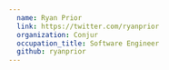 ```yaml
---
  name: Ryan Prior
  link: https://twitter.com/ryanprior
  organization: Conjur
  occupation_title: Software Engineer
  github: ryanprior
---
```

